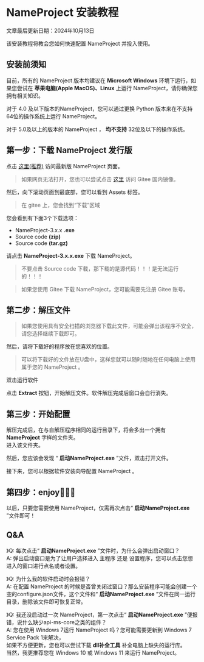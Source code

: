 # NameProject 安装教程
文章最后更新日期：2024年10月13日

该安装教程将教会您如何快速配置 NameProject 并投入使用。  

## 安装前须知
目前，所有的 NameProject 版本均建议在 **Microsoft Windows** 环境下运行，如果您尝试在 **苹果电脑(Apple MacOS)、Linux** 上运行 NameProject，请你确保您拥有相关知识。  

对于 4.0 及以下版本的NameProject，您可以通过更换 Python 版本来在不支持64位的操作系统上运行 NameProject。

对于 5.0及以上的版本的 NameProject ， **均不支持** 32位及以下的操作系统。

## 第一步：下载 NameProject 发行版

点击 [这里(推荐)](https://github.com/XFTY/NameProject/releases/latest) 访问最新版 NameProject 页面。  
> 如果网页无法打开，您也可以尝试点击 [这里](https://gitee.com/XFTYC/NameProject/releases/latest) 访问 Gitee 国内镜像。

然后，向下滚动页面到最底部，您可以看到 Assets 标签。
>在 gitee 上，您会找到“下载”区域

您会看到有下面3个下载选项：
 - NameProject-3.x.x **.exe**
 - Source code **(zip)**
 - Source code **(tar.gz)**

请点击 **NameProject-3.x.x.exe** 下载 NameProject。  
> 不要点击 Source code 下载，那下载的是源代码！！！是无法运行的！！！

>如果您使用 Gitee 下载 NameProject，您可能需要先注册 Gitee 账号。 


## 第二步：解压文件
> 如果您使用具有安全扫描的浏览器下载此文件，可能会弹出该程序不安全，请您选择继续下载即可。

然后，请将下载好的程序放在您喜欢的位置。
> 可以将下载好的文件放在U盘中，这样您就可以随时随地在任何电脑上使用属于您的 NameProject 。

双击运行软件

点击 **Extract** 按钮，开始解压文件。软件解压完成后窗口会自行消失。

## 第三步：开始配置

解压完成后，在与自解压程序相同的运行目录下，将会多出一个拥有 **NameProject** 字样的文件夹。  
进入该文件夹。

然后，您应该会发现 “ **启动NameProject.exe** ”文件，双击打开文件。

接下来，您可以根据软件安装向导配置 NameProject 。

## 第四步：enjoy🎉🎉🎉

以后，只要您需要使用 NameProject，仅需再次点击“ **启动NameProject.exe** ”文件即可！

## Q&A

》Q: 每次点击“ **启动NameProject.exe** ”文件时，为什么会弹出启动窗口？  
A: 弹出启动窗口是为了让用户选择进入 主程序 还是 设置程序，您可以点击您想进入的窗口进行点名或者设置。

》Q: 为什么我的软件启动时会报错？  
A: 在配置 NameProject 的时候是否曾关闭过窗口？那么安装程序可能会创建一个空的configure.json文件，这个文件和“ **启动NameProject.exe** ”文件在同一运行目录，删除该文件即可恢复正常。

》Q: 我还没启动过一次 NameProject，第一次点击“ **启动NameProject.exe** ”便报错，说什么缺少api-ms-core之类的组件？  
A: 您在使用 Windows 7运行 NameProject 吗？您可能需要更新到 Windows 7 Service Pack 1来解决，  
如果不方便更新，您也可以尝试下载 **dll补全工具** 补全电脑上缺失的运行库。  
当然，我更推荐您在 Windows 10 或 Windows 11 来运行 NameProject。